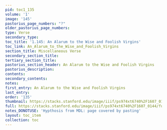 ```yaml
---
pid: toc1_135
volume: '1'
image: '145'
pastorius_page_numbers: "?"
older_pastorius_page_numbers: 
type: Verse
secondary_type: 
toc_title: '1.145: An Alarum to the Wise and Foolish Virgins'
toc_link: An_Alarum_to_the_Wise_and_Foolish_Virgins
section_title: Miscellaneous Verse
secondary_section_title: 
tertiary_section_title: 
pastorius_section_header: An Alarum to the Wise and Foolish Virgins
pastorius_description: 
contents: 
secondary_contents: 
notes: 
first_entry: An Alarum to the Wise and Foolish Virgins
last_entry: 
order: '135'
thumbnail: https://stacks.stanford.edu/image/iiif/ps974xt6740%2F1607_0144/full/100,/0/default.jpg
full: https://stacks.stanford.edu/image/iiif/ps974xt6740%2F1607_0144/full/full/0/default.jpg
notes_DONOTUSE: 'Hypthosis from MDL: page covered by pasting'
layout: toc_item
collection: toc
---
```

